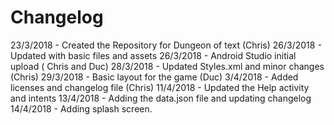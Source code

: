 # Changelog


23/3/2018 - Created the Repository for Dungeon of text (Chris)
26/3/2018 - Updated with basic files and assets
26/3/2018 - Android Studio initial upload ( Chris and Duc)
28/3/2018 - Updated Styles.xml and minor changes (Chris)
29/3/2018 - Basic layout for the game (Duc)
3/4/2018  - Added licenses and changelog file (Chris)
11/4/2018 - Updated the Help activity and intents
13/4/2018 - Adding the data.json file and updating changelog
14/4/2018 - Adding splash screen.